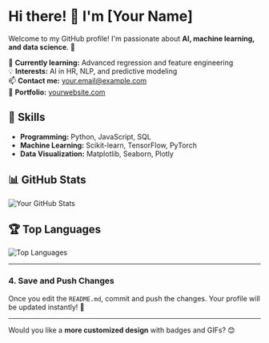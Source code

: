 # Hi there! 👋 I'm [Your Name]  

Welcome to my GitHub profile! I'm passionate about **AI, machine learning, and data science**. 🚀  

🌱 **Currently learning:** Advanced regression and feature engineering  
💡 **Interests:** AI in HR, NLP, and predictive modeling  
📫 **Contact me:** [your.email@example.com](mailto:your.email@example.com)  
🔗 **Portfolio:** [yourwebsite.com](https://yourwebsite.com)  

## 🚀 Skills  
- **Programming:** Python, JavaScript, SQL  
- **Machine Learning:** Scikit-learn, TensorFlow, PyTorch  
- **Data Visualization:** Matplotlib, Seaborn, Plotly  

## 📊 GitHub Stats  
![Your GitHub Stats](https://github-readme-stats.vercel.app/api?username=your-username&show_icons=true&theme=dark)  

## 🏆 Top Languages  
![Top Languages](https://github-readme-stats.vercel.app/api/top-langs/?username=your-username&layout=compact&theme=dark)  

---

### **4. Save and Push Changes**
Once you edit the `README.md`, commit and push the changes. Your profile will be updated instantly! 🚀

---

Would you like a **more customized design** with badges and GIFs? 😊
